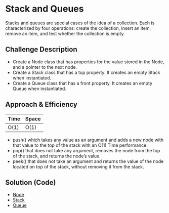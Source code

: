 # Stack and Queues
Stacks and queues are special cases of the idea of a collection. Each is characterized by four operations: create the collection, insert an item, remove an item, and test whether the collection is empty.

## Challenge Description
* Create a Node class that has properties for the value stored in the Node, and a pointer to the next node.
* Create a Stack class that has a top property. It creates an empty Stack when instantiated.
* Create a Queue class that has a front property. It creates an empty Queue when instantiated.
  
## Approach & Efficiency
Time | Space
--- | ---
O(1) | O(1)

* push() which takes any value as an argument and adds a new node with that value to the top of the stack with an O(1) Time performance.
* pop() that does not take any argument, removes the node from the top of the stack, and returns the node’s value.
* peek() that does not take an argument and returns the value of the node located on top of the stack, without removing it from the stack.

## Solution (Code)
* [Node](../src/main/java/stacks_and_queues/Node.java)
* [Stack](../src/main/java/stacks_and_queues/Stack.java)
* [Queue](../src/main/java/stacks_and_queues/Queue.java)